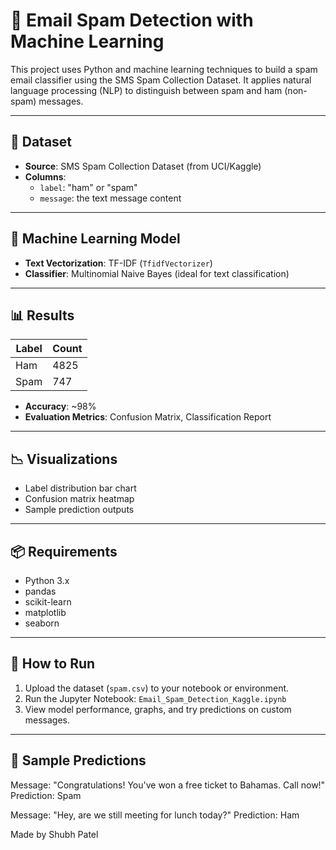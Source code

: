 # 📧 Email Spam Detection with Machine Learning

This project uses Python and machine learning techniques to build a spam email classifier using the SMS Spam Collection Dataset. It applies natural language processing (NLP) to distinguish between spam and ham (non-spam) messages.

---

## 📁 Dataset

- **Source**: SMS Spam Collection Dataset (from UCI/Kaggle)
- **Columns**:
  - `label`: "ham" or "spam"
  - `message`: the text message content

---

## 🧠 Machine Learning Model

- **Text Vectorization**: TF-IDF (`TfidfVectorizer`)
- **Classifier**: Multinomial Naive Bayes (ideal for text classification)

---

## 📊 Results

| Label | Count |
|-------|-------|
| Ham   | 4825  |
| Spam  | 747   |

- **Accuracy**: ~98%
- **Evaluation Metrics**: Confusion Matrix, Classification Report

---

## 📉 Visualizations

- Label distribution bar chart
- Confusion matrix heatmap
- Sample prediction outputs

---

## 📦 Requirements

- Python 3.x
- pandas
- scikit-learn
- matplotlib
- seaborn

---

## 🚀 How to Run

1. Upload the dataset (`spam.csv`) to your notebook or environment.
2. Run the Jupyter Notebook: `Email_Spam_Detection_Kaggle.ipynb`
3. View model performance, graphs, and try predictions on custom messages.

---

## 📌 Sample Predictions
Message: "Congratulations! You've won a free ticket to Bahamas. Call now!"
Prediction: Spam

Message: "Hey, are we still meeting for lunch today?"
Prediction: Ham

Made by Shubh Patel

